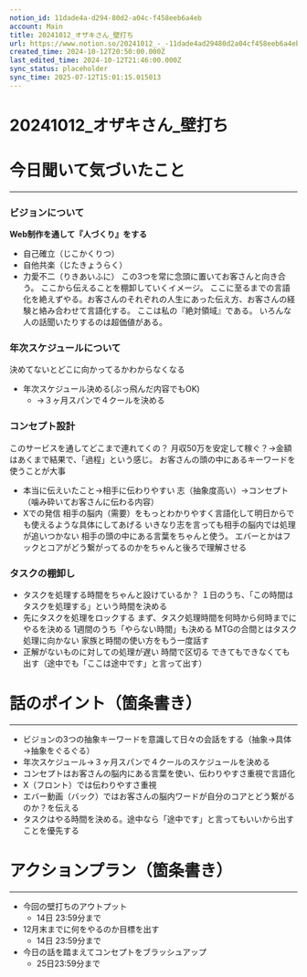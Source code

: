 ```yaml
---
notion_id: 11dade4a-d294-80d2-a04c-f458eeb6a4eb
account: Main
title: 20241012_オザキさん_壁打ち
url: https://www.notion.so/20241012_-_-11dade4ad29480d2a04cf458eeb6a4eb
created_time: 2024-10-12T20:50:00.000Z
last_edited_time: 2024-10-12T21:46:00.000Z
sync_status: placeholder
sync_time: 2025-07-12T15:01:15.015013
---
```

# 20241012_オザキさん_壁打ち

# 今日聞いて気づいたこと
---
### ビジョンについて
**Web制作を通して『人づくり』をする**
  - 自己確立（じこかくりつ）
  - 自他共楽（じたきょうらく）
  - 力愛不二（りきあいふに）
  この3つを常に念頭に置いてお客さんと向き合う。
ここから伝えることを棚卸していくイメージ。
  ここに至るまでの言語化を絶えずやる。お客さんのそれぞれの人生にあった伝え方、お客さんの経験と絡み合わせて言語化する。
  ここは私の『絶対領域』である。
  いろんな人の話聞いたりするのは超価値がある。
### 年次スケジュールについて
決めてないとどこに向かってるかわからなくなる
- 年次スケジュール決める(ぶっ飛んだ内容でもOK)
  - →３ヶ月スパンで４クールを決める
### コンセプト設計
このサービスを通してどこまで連れてくの？
  月収50万を安定して稼ぐ？→金額はあくまで結果で、「過程」という感じ。
お客さんの頭の中にあるキーワードを使うことが大事
- 本当に伝えいたこと→相手に伝わりやすい
  志（抽象度高い）→コンセプト（噛み砕いてお客さんに伝わる内容）
- Xでの発信
  相手の脳内（需要）をもっとわかりやすく言語化して明日からでも使えるような具体にしてあげる
いきなり志を言っても相手の脳内では処理が追いつかない
相手の頭の中にある言葉をちゃんと使う。
エバーとかはフックとコアがどう繋がってるのかをちゃんと後ろで理解させる
### タスクの棚卸し
- タスクを処理する時間をちゃんと設けているか？
  １日のうち、「この時間はタスクを処理する」という時間を決める
- 先にタスクを処理をロックする
  まず、タスク処理時間を何時から何時までにやるを決める
  1週間のうち「やらない時間」も決める
  MTGの合間とはタスク処理に向かない
  家族と時間の使い方をもう一度話す
- 正解がないものに対しての処理が遅い
  時間で区切る
  できてもできなくても出す（途中でも「ここは途中です」と言って出す）
# 話のポイント（箇条書き）
---
- ビジョンの3つの抽象キーワードを意識して日々の会話をする（抽象→具体→抽象をぐるぐる）
- 年次スケジュール→３ヶ月スパンで４クールのスケジュールを決める
- コンセプトはお客さんの脳内にある言葉を使い、伝わりやすさ重視で言語化
- X（フロント）では伝わりやすさ重視
- エバー動画（バック）ではお客さんの脳内ワードが自分のコアとどう繋がるのか？を伝える
- タスクはやる時間を決める。途中なら「途中です」と言ってもいいから出すことを優先する
# アクションプラン（箇条書き）
---
- 今回の壁打ちのアウトプット
  - 14日 23:59分まで
- 12月末までに何をやるのか目標を出す
  - 14日 23:59分まで
- 今日の話を踏まえてコンセプトをブラッシュアップ
  - 25日23:59分まで